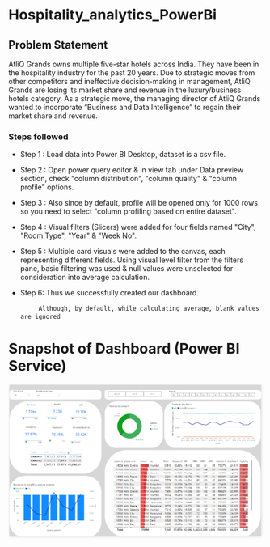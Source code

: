 # Hospitality_analytics_PowerBi



## Problem Statement

AtliQ Grands owns multiple five-star hotels across India. They have been in the hospitality industry for the past 20 years. Due to strategic moves from other competitors and ineffective decision-making in management, AtliQ Grands are losing its market share and revenue in the luxury/business hotels category. As a strategic move, the managing director of AtliQ Grands wanted to incorporate “Business and Data Intelligence” to regain their market share and revenue.




### Steps followed 

- Step 1 : Load data into Power BI Desktop, dataset is a csv file.
- Step 2 : Open power query editor & in view tab under Data preview section, check "column distribution", "column quality" & "column profile" options.
- Step 3 : Also since by default, profile will be opened only for 1000 rows so you need to select "column profiling based on entire dataset".
- Step 4 : Visual filters (Slicers) were added for four fields named "City", "Room Type", "Year" & "Week No".
- Step 5 : Multiple card visuals were added to the canvas, each representing different fields.
           Using visual level filter from the filters pane, basic filtering was used & null values were unselected for consideration into average calculation.
- Step 6:  Thus we successfully created our dashboard.
           
           Although, by default, while calculating average, blank values are ignored

# Snapshot of Dashboard (Power BI Service)

![power](https://github.com/Jay5127/Hospitality_analytics_PowerBi/blob/main/Screenshot%202024-09-19%20220515.png)
 




  
